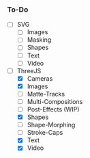 ### To-Do

- [ ] SVG
    - [ ] Images
    - [ ] Masking
    - [ ] Shapes
    - [ ] Text
    - [ ] Video

- [ ] ThreeJS
    - [x] Cameras
    - [x] Images
    - [ ] Matte-Tracks
    - [ ] Multi-Compositions
    - [ ] Post-Effects (WIP)
    - [x] Shapes
    - [ ] Shape-Morphing
    - [ ] Stroke-Caps
    - [x] Text
    - [x] Video
